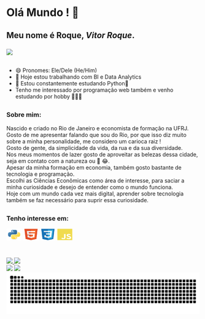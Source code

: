 # Olá Mundo ! 👋
## Meu nome é Roque, *Vitor Roque*.

<div>
<img height="120cm" src="https://78.media.tumblr.com/tumblr_mdk0iacW6Z1qdxrrdo1_500.gif" align="middle"/>
</div>
&nbsp;

- 😄 Pronomes: Ele/Dele (He/Him)
- 🔭 Hoje estou trabalhando com BI e Data Analytics
- 🌱 Estou constantemente estudando Python🐍
- Tenho me interessado por programação web também e venho estudando por hobby 👨🏽‍💻
&nbsp;

##
### Sobre mim:
Nascido e criado no Rio de Janeiro e economista de formação na UFRJ.  
Gosto de me apresentar falando que sou do Rio, por que isso diz muito sobre a minha personalidade, me considero um carioca raiz !  
Gosto de gente, da simplicidade da vida, da rua e da sua diversidade.  
Nos meus momentos de lazer gosto de aproveitar as belezas dessa cidade, seja em contato com a natureza ou 🍻 😂.  
Apesar da minha formação em economia, também gosto bastante de tecnologia e programação.  
Escolhi as Ciências Econômicas como área de interesse, para saciar a minha curiosidade e desejo de entender como o mundo funciona.  
Hoje com um mundo cada vez mais digital, aprender sobre tecnologia também se faz necessário para suprir essa curiosidade.  
##

### Tenho interesse em:
<div align="left">
<img align="center" alt="Python" height="30" width="40" src="https://raw.githubusercontent.com/devicons/devicon/master/icons/python/python-original.svg" style="max-width:100%;">
<img align="center" alt="HTML" height="30" width="40" src="https://raw.githubusercontent.com/devicons/devicon/master/icons/html5/html5-original.svg" style="max-width:100%;">
<img align="center" alt="CSS" height="30" width="40" src="https://raw.githubusercontent.com/devicons/devicon/master/icons/css3/css3-original.svg" style="max-width:100%;">
<img align="center" alt="JS" height="30" width="40" src="https://raw.githubusercontent.com/devicons/devicon/master/icons/javascript/javascript-plain.svg" style="max-width:100%;"> 
</div>

&nbsp;

<div>
  <a href = "https://github.com/VitorRoque">
  <img height="140cm" src="https://github-readme-stats.vercel.app/api?username=VitorRoque&show_icons=true&theme=radical"/>
  <img height="140cm" src="https://github-readme-stats.vercel.app/api/top-langs/?username=VitorRoque&layout=compact&theme=radical"/>
 </div>
    


<div align="left">
  <a href="mailto:roque.vitor96@gmail.com"><img src="https://camo.githubusercontent.com/571384769c09e0c66b45e39b5be70f68f552db3e2b2311bc2064f0d4a9f5983b/68747470733a2f2f696d672e736869656c64732e696f2f62616467652f476d61696c2d4431343833363f7374796c653d666f722d7468652d6261646765266c6f676f3d676d61696c266c6f676f436f6c6f723d7768697465" data-canonical-src="https://img.shields.io/badge/Gmail-D14836?style=for-the-badge&logo=gmail&logoColor=white" style="max-width:100%;"></a>
  <a href="https://www.linkedin.com/in/roque-vitor96/" rel="nofollow"><img src="https://camo.githubusercontent.com/c00f87aeebbec37f3ee0857cc4c20b21fefde8a96caf4744383ebfe44a47fe3f/68747470733a2f2f696d672e736869656c64732e696f2f62616467652f2d4c696e6b6564496e2d2532333030373742353f7374796c653d666f722d7468652d6261646765266c6f676f3d6c696e6b6564696e266c6f676f436f6c6f723d7768697465" data-canonical-src="https://img.shields.io/badge/-LinkedIn-%230077B5?style=for-the-badge&amp;logo=linkedin&amp;logoColor=white" style="max-width:100%;"></a>
</div> 

  

  <img src="https://github.com/VitorRoque/VitorRoque/raw/output/github-contribution-grid-snake.svg" alt="Snake animation" style="max-width:100%;">
